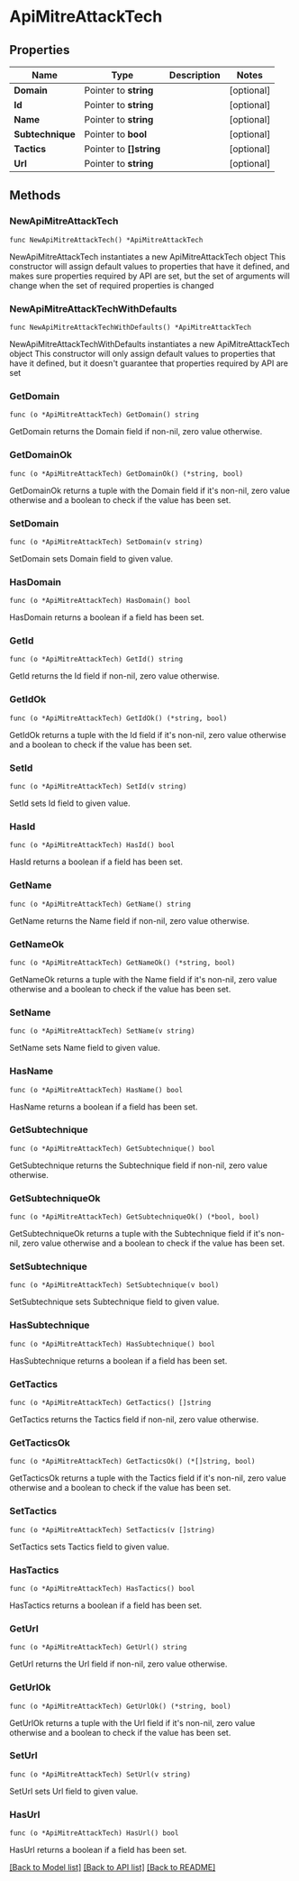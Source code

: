 # ApiMitreAttackTech

## Properties

Name | Type | Description | Notes
------------ | ------------- | ------------- | -------------
**Domain** | Pointer to **string** |  | [optional] 
**Id** | Pointer to **string** |  | [optional] 
**Name** | Pointer to **string** |  | [optional] 
**Subtechnique** | Pointer to **bool** |  | [optional] 
**Tactics** | Pointer to **[]string** |  | [optional] 
**Url** | Pointer to **string** |  | [optional] 

## Methods

### NewApiMitreAttackTech

`func NewApiMitreAttackTech() *ApiMitreAttackTech`

NewApiMitreAttackTech instantiates a new ApiMitreAttackTech object
This constructor will assign default values to properties that have it defined,
and makes sure properties required by API are set, but the set of arguments
will change when the set of required properties is changed

### NewApiMitreAttackTechWithDefaults

`func NewApiMitreAttackTechWithDefaults() *ApiMitreAttackTech`

NewApiMitreAttackTechWithDefaults instantiates a new ApiMitreAttackTech object
This constructor will only assign default values to properties that have it defined,
but it doesn't guarantee that properties required by API are set

### GetDomain

`func (o *ApiMitreAttackTech) GetDomain() string`

GetDomain returns the Domain field if non-nil, zero value otherwise.

### GetDomainOk

`func (o *ApiMitreAttackTech) GetDomainOk() (*string, bool)`

GetDomainOk returns a tuple with the Domain field if it's non-nil, zero value otherwise
and a boolean to check if the value has been set.

### SetDomain

`func (o *ApiMitreAttackTech) SetDomain(v string)`

SetDomain sets Domain field to given value.

### HasDomain

`func (o *ApiMitreAttackTech) HasDomain() bool`

HasDomain returns a boolean if a field has been set.

### GetId

`func (o *ApiMitreAttackTech) GetId() string`

GetId returns the Id field if non-nil, zero value otherwise.

### GetIdOk

`func (o *ApiMitreAttackTech) GetIdOk() (*string, bool)`

GetIdOk returns a tuple with the Id field if it's non-nil, zero value otherwise
and a boolean to check if the value has been set.

### SetId

`func (o *ApiMitreAttackTech) SetId(v string)`

SetId sets Id field to given value.

### HasId

`func (o *ApiMitreAttackTech) HasId() bool`

HasId returns a boolean if a field has been set.

### GetName

`func (o *ApiMitreAttackTech) GetName() string`

GetName returns the Name field if non-nil, zero value otherwise.

### GetNameOk

`func (o *ApiMitreAttackTech) GetNameOk() (*string, bool)`

GetNameOk returns a tuple with the Name field if it's non-nil, zero value otherwise
and a boolean to check if the value has been set.

### SetName

`func (o *ApiMitreAttackTech) SetName(v string)`

SetName sets Name field to given value.

### HasName

`func (o *ApiMitreAttackTech) HasName() bool`

HasName returns a boolean if a field has been set.

### GetSubtechnique

`func (o *ApiMitreAttackTech) GetSubtechnique() bool`

GetSubtechnique returns the Subtechnique field if non-nil, zero value otherwise.

### GetSubtechniqueOk

`func (o *ApiMitreAttackTech) GetSubtechniqueOk() (*bool, bool)`

GetSubtechniqueOk returns a tuple with the Subtechnique field if it's non-nil, zero value otherwise
and a boolean to check if the value has been set.

### SetSubtechnique

`func (o *ApiMitreAttackTech) SetSubtechnique(v bool)`

SetSubtechnique sets Subtechnique field to given value.

### HasSubtechnique

`func (o *ApiMitreAttackTech) HasSubtechnique() bool`

HasSubtechnique returns a boolean if a field has been set.

### GetTactics

`func (o *ApiMitreAttackTech) GetTactics() []string`

GetTactics returns the Tactics field if non-nil, zero value otherwise.

### GetTacticsOk

`func (o *ApiMitreAttackTech) GetTacticsOk() (*[]string, bool)`

GetTacticsOk returns a tuple with the Tactics field if it's non-nil, zero value otherwise
and a boolean to check if the value has been set.

### SetTactics

`func (o *ApiMitreAttackTech) SetTactics(v []string)`

SetTactics sets Tactics field to given value.

### HasTactics

`func (o *ApiMitreAttackTech) HasTactics() bool`

HasTactics returns a boolean if a field has been set.

### GetUrl

`func (o *ApiMitreAttackTech) GetUrl() string`

GetUrl returns the Url field if non-nil, zero value otherwise.

### GetUrlOk

`func (o *ApiMitreAttackTech) GetUrlOk() (*string, bool)`

GetUrlOk returns a tuple with the Url field if it's non-nil, zero value otherwise
and a boolean to check if the value has been set.

### SetUrl

`func (o *ApiMitreAttackTech) SetUrl(v string)`

SetUrl sets Url field to given value.

### HasUrl

`func (o *ApiMitreAttackTech) HasUrl() bool`

HasUrl returns a boolean if a field has been set.


[[Back to Model list]](../README.md#documentation-for-models) [[Back to API list]](../README.md#documentation-for-api-endpoints) [[Back to README]](../README.md)


